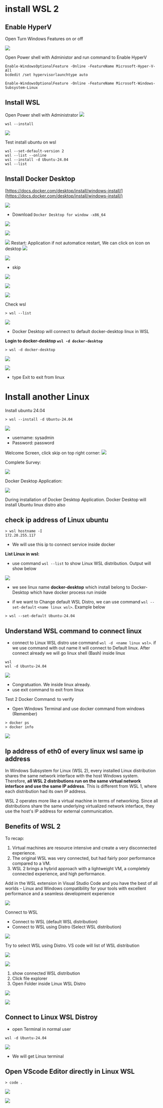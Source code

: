 # install  WSL 2

## Enable HyperV
Open Turn Windows Features on or off

![](../assets/images/feature_windows.png)


Open Power shell with Administor and run command  to Enable HyperV

```
Enable-WindowsOptionalFeature -Online -FeatureName Microsoft-Hyper-V-All
bcdedit /set hypervisorlaunchtype auto

Enable-WindowsOptionalFeature -Online -FeatureName Microsoft-Windows-Subsystem-Linux
```

## Install WSL
Open Power shell with Administrator
![](../assets/images/powershell_admin.png)
```
wsl --install
```

![](../assets/images/install_wsl.png)

Test install ubuntu on wsl
```
wsl --set-default-version 2
wsl --list --online
wsl --install -d Ubuntu-24.04
wsl --list
```

## Install Docker Desktop
[https://docs.docker.com/desktop/install/windows-install/](https://docs.docker.com/desktop/install/windows-install/)

![](../assets/images/docker_desktop_web.png)
- Download ```Docker Desktop for window -x86_64```

![](../assets/images/docker_desktop_web2.png)

![](../assets/images/docker_desktop_web3.png)

![](../assets/images/docker_desktop_web4.png)
Restart: Application if not automatice restart, We can click on icon on desktop
![](../assets/images/docker_desktop_web5.png)

![](../assets/images/docker_desktop_web12.png)
- skip

![](../assets/images/docker_desktop_web13.png)

![](../assets/images/docker_desktop_web14.png)

![](../assets/images/docker_desktop_web15.png)

Check wsl 
```
> wsl --list
```
![](../assets/images/docker_desktop_web16.png)

- Docker Desktop will connect to default docker-desktop linux in WSL

**Login to docker-desktop ```wsl -d docker-desktop```**
```
> wsl -d docker-desktop
```
![](../assets/images/docker_desktop_web17.png)


![](../assets/images/docker_desktop_web18.png)

- type Exit to exit from linux

# Install  another  Linux
Install ubuntu 24.04 
```
> wsl --install -d Ubuntu-24.04
```
![](../assets/images/docker_desktop_web6.png)
- username: sysadmin
- Password: password

Welcome Screen, click skip on top right corner:
![](../assets/images/docker_desktop_web7.png)

Complete Survey:

![](../assets/images/docker_desktop_web8.png)

Docker Desktop Application:

![](../assets/images/docker_desktop_web9.png)


During installation of Docker Desktop Application. Docker Desktop will install Ubuntu linux distro also

## check ip address of Linux ubuntu
```
> wsl hostname -I
172.20.255.117
```
- We will use this ip to connect service inside docker

**List Linux in wsl:**
- use command ```wsl --list``` to show Linux WSL distribution. Output will show below

![](../assets/images/docker_desktop_web10.png)

- we see linux name **docker-desktop** which install belong to Docker-Desktop which have docker process run inside

- if we want to Change default WSL Distro, we can use command ```wsl --set-default```  `<name linux wsl>`. Example below


```
> wsl --set-default Ubuntu-24.04
```

## Understand WSL command to connect linux
- connect to Linux WSL distro use command ```wsl -d ```  `<name linux wsl>`. if we use command with out name it will connect to Default linux.
After connect already we will go linux shell (Bash) inside linux 

```
wsl 
wsl -d Ubuntu-24.04
```

![](../assets/images/wsl_connect_ubuntu2404.png)

- Congratuation. We inside linux already.
- use exit command to exit from linux


Test 2 Docker Command: to verify
- Open Windows Terminal and use docker command from windows (Remember)
```
> docker ps
> docker info
```

![](../assets/images/docker_desktop_web11.png)

## Ip address of eth0 of every linux wsl same ip address

In Windows Subsystem for Linux (WSL 2), every installed Linux distribution shares the same network interface with the host Windows system. Therefore, **all WSL 2 distributions run on the same virtual network interface and use the same IP address**. This is different from WSL 1, where each distribution had its own IP address.

WSL 2 operates more like a virtual machine in terms of networking. Since all distributions share the same underlying virtualized network interface, they use the host's IP address for external communication.


## Benefits of WSL 2
To recap:

1. Virtual machines are resource intensive and create a very disconnected experience.
2. The original WSL was very connected, but had fairly poor performance compared to a VM.
3. WSL 2 brings a hybrid approach with a lightweight VM, a completely connected experience, and high performance.


Add in the WSL extension in Visual Studio Code and you have the best of all worlds – Linux and Windows compatibility for your tools with excellent performance and a seamless development experience

![](../assets/images/vscode_container1.png)

Connect to WSL 
- Connect to WSL  (default WSL distribution)
- Connect to WSL using Distro (Select WSL distribution)

![](../assets/images/vscode_container2.png)

Try to select WSL using Distro. VS code will list of WSL distribution

![](../assets/images/vscode_container3.png)

![](../assets/images/vscode_container4.png)
1. show connected WSL distribution
2. Click file explorer
3. Open Folder inside Linux WSL Distro 

![](../assets/images/vscode_container5.png)

![](../assets/images/vscode_container6.png)

## Connect to Linux WSL Distroy
- open Terminal in normal user 
```
wsl -d Ubuntu-24.04
```
![](../assets/images/vscode_container7.png)

- We will get Linux terminal 

## Open VScode Editor directly in Linux WSL 

```
> code .
```
![](../assets/images/vscode_container8.png)

![](../assets/images/vscode_container9.png)